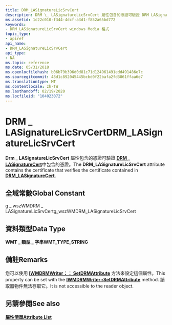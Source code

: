 ```yaml
---
title: DRM_LASignatureLicSrvCert
description: DRM \_ LASignatureLicSrvCert 屬性包含的憑證可驗證 DRM LASignatureCert 中包含的憑證 \_ 。
ms.assetid: 1c22c010-f344-4dcf-a3d1-f852a65bd772
keywords:
- DRM_LASignatureLicSrvCert windows Media 格式
topic_type:
- apiref
api_name:
- DRM_LASignatureLicSrvCert
api_type:
- NA
ms.topic: reference
ms.date: 05/31/2018
ms.openlocfilehash: b06b79b396d0d81c71d124961491edd491486e7c
ms.sourcegitcommit: 48d1c892045445bcbd0f22bafa2fd3861ffaa6e7
ms.translationtype: MT
ms.contentlocale: zh-TW
ms.lasthandoff: 02/19/2020
ms.locfileid: "104023072"
---
```

# <a name="drm_lasignaturelicsrvcert"></a><span data-ttu-id="c1801-104">DRM \_ LASignatureLicSrvCert</span><span class="sxs-lookup"><span data-stu-id="c1801-104">DRM\_LASignatureLicSrvCert</span></span>

<span data-ttu-id="c1801-105">**Drm \_ LASignatureLicSrvCert** 屬性包含的憑證可驗證 [**DRM \_ LASignatureCert**](drm-lasignaturecert.md)中包含的憑證。</span><span class="sxs-lookup"><span data-stu-id="c1801-105">The **DRM\_LASignatureLicSrvCert** attribute contains the certificate that verifies the certificate contained in [**DRM\_LASignatureCert**](drm-lasignaturecert.md).</span></span>

## <a name="global-constant"></a><span data-ttu-id="c1801-106">全域常數</span><span class="sxs-lookup"><span data-stu-id="c1801-106">Global Constant</span></span>

<span data-ttu-id="c1801-107">g \_ wszWMDRM \_ LASignatureLicSrvCert</span><span class="sxs-lookup"><span data-stu-id="c1801-107">g\_wszWMDRM\_LASignatureLicSrvCert</span></span>

## <a name="data-type"></a><span data-ttu-id="c1801-108">資料類型</span><span class="sxs-lookup"><span data-stu-id="c1801-108">Data Type</span></span>

<span data-ttu-id="c1801-109">**WMT \_ 類型 \_ 字串**</span><span class="sxs-lookup"><span data-stu-id="c1801-109">**WMT\_TYPE\_STRING**</span></span>

## <a name="remarks"></a><span data-ttu-id="c1801-110">備註</span><span class="sxs-lookup"><span data-stu-id="c1801-110">Remarks</span></span>

<span data-ttu-id="c1801-111">您可以使用 [**IWMDRMWriter：： SetDRMAttribute**](/previous-versions/windows/desktop/api/Wmsdkidl/nf-wmsdkidl-iwmdrmwriter-setdrmattribute) 方法來設定這個屬性。</span><span class="sxs-lookup"><span data-stu-id="c1801-111">This property can be set with the [**IWMDRMWriter::SetDRMAttribute**](/previous-versions/windows/desktop/api/Wmsdkidl/nf-wmsdkidl-iwmdrmwriter-setdrmattribute) method.</span></span> <span data-ttu-id="c1801-112">讀取器物件無法存取它。</span><span class="sxs-lookup"><span data-stu-id="c1801-112">It is not accessible to the reader object.</span></span>

## <a name="see-also"></a><span data-ttu-id="c1801-113">另請參閱</span><span class="sxs-lookup"><span data-stu-id="c1801-113">See also</span></span>

<dl> <dt>

[<span data-ttu-id="c1801-114">**屬性清單**</span><span class="sxs-lookup"><span data-stu-id="c1801-114">**Attribute List**</span></span>](attribute-list.md)
</dt> </dl>

 

 




